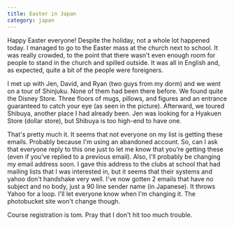 ```yaml
---
title: Easter in Japan
category: japan
---
```

Happy Easter everyone! Despite the holiday, not a whole lot happened today. I managed to go to the Easter mass at the church next to school. It was really crowded, to the point that there wasn't even enough room for people to stand in the church and spilled outside. It was all in English and, as expected, quite a bit of the people were foreigners.

I met up with Jen, David, and Ryan (two guys from my dorm) and we went on a tour of Shinjuku. None of them had been there before. We found quite the Disney Store. Three floors of mugs, pillows, and figures and an entrance guaranteed to catch your eye (as seen in the picture). Afterward, we toured Shibuya, another place I had already been. Jen was looking for a Hyakuen Store (dollar store), but Shibuya is too high-end to have one.

That's pretty much it. It seems that not everyone on my list is getting these emails. Probably because I'm using an abandoned account. So, can I ask that everyone reply to this one just to let me know that you're getting these (even if you've replied to a previous email). Also, I'll probably be changing my email address soon. I gave this address to the clubs at school that had mailing lists that I was interested in, but it seems that their systems and yahoo don't handshake very well. I've now gotten 2 emails that have no subject and no body, just a 90 line sender name (in Japanese). It throws Yahoo for a loop. I'll let everyone know when I'm changing it. The photobucket site won't change though.

Course registration is tom. Pray that I don't hit too much trouble.
